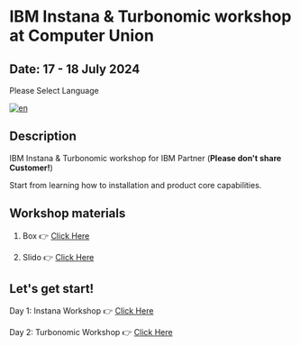 # IBM Instana & Turbonomic workshop at Computer Union

## Date: 17 - 18 July 2024

Please Select Language

[![en](https://img.shields.io/badge/lang-en-green.svg)](./README.md)

<!-- [![th](https://img.shields.io/badge/lang-th-red.svg)](./README-th.md) -->

## Description

IBM Instana & Turbonomic workshop for IBM Partner (**Please don't share Customer!**)

Start from learning how to installation and product core capabilities.

## Workshop materials

1. Box 👉 [Click Here](https://computerunion.box.com/s/0sdyo8nlxqp8i07wp3gnop3mkn0y80h2)

2. Slido 👉 [Click Here](https://app.sli.do/event/bmYCsrLxxwYQTEfqz3ep5e)

## Let's get start!

Day 1: Instana Workshop 👉 [Click Here](./day1/README.md)

Day 2: Turbonomic Workshop 👉 [Click Here](./day2/README.md)
